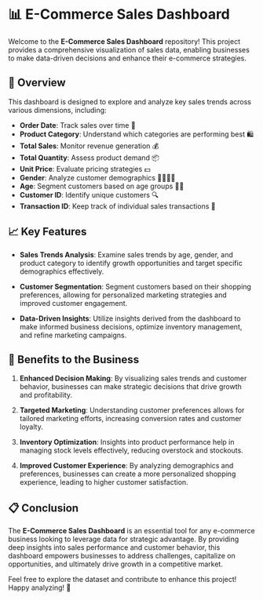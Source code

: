 # 📊 E-Commerce Sales Dashboard

Welcome to the **E-Commerce Sales Dashboard** repository! This project provides a comprehensive visualization of sales data, enabling businesses to make data-driven decisions and enhance their e-commerce strategies.


## 🚀 Overview

This dashboard is designed to explore and analyze key sales trends across various dimensions, including:

- **Order Date**: Track sales over time 📅
- **Product Category**: Understand which categories are performing best 🛍️
- **Total Sales**: Monitor revenue generation 💰
- **Total Quantity**: Assess product demand 📦
- **Unit Price**: Evaluate pricing strategies 💵
- **Gender**: Analyze customer demographics 👩‍🦰👨‍🦱
- **Age**: Segment customers based on age groups 👶👵
- **Customer ID**: Identify unique customers 🔍
- **Transaction ID**: Keep track of individual sales transactions 🧾

## 📈 Key Features

- **Sales Trends Analysis**: Examine sales trends by age, gender, and product category to identify growth opportunities and target specific demographics effectively.

- **Customer Segmentation**: Segment customers based on their shopping preferences, allowing for personalized marketing strategies and improved customer engagement.

- **Data-Driven Insights**: Utilize insights derived from the dashboard to make informed business decisions, optimize inventory management, and refine marketing campaigns.

## 🌟 Benefits to the Business

1. **Enhanced Decision Making**: By visualizing sales trends and customer behavior, businesses can make strategic decisions that drive growth and profitability.

2. **Targeted Marketing**: Understanding customer preferences allows for tailored marketing efforts, increasing conversion rates and customer loyalty.

3. **Inventory Optimization**: Insights into product performance help in managing stock levels effectively, reducing overstock and stockouts.

4. **Improved Customer Experience**: By analyzing demographics and preferences, businesses can create a more personalized shopping experience, leading to higher customer satisfaction.

## 📋 Conclusion

The **E-Commerce Sales Dashboard** is an essential tool for any e-commerce business looking to leverage data for strategic advantage. By providing deep insights into sales performance and customer behavior, this dashboard empowers businesses to address challenges, capitalize on opportunities, and ultimately drive growth in a competitive market.

Feel free to explore the dataset and contribute to enhance this project! Happy analyzing! 🎉

